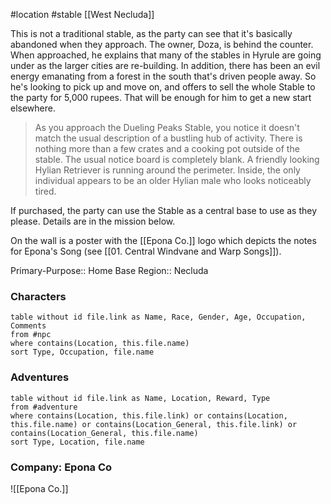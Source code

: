  #location #stable [[West Necluda]]

This is not a traditional stable, as the party can see that it's basically abandoned when they approach. The owner, Doza, is behind the counter. When approached, he explains that many of the stables in Hyrule are going under as the larger cities are re-building. In addition, there has been an evil energy emanating from a forest in the south that's driven people away. So he's looking to pick up and move on, and offers to sell the whole Stable to the party for 5,000 rupees. That will be enough for him to get a new start elsewhere.

>As you approach the Dueling Peaks Stable, you notice it doesn't match the usual description of a bustling hub of activity. There is nothing more than a few crates and a cooking pot outside of the stable. The usual notice board is completely blank. A friendly looking Hylian Retriever is running around the perimeter. Inside, the only individual appears to be an older Hylian male who looks noticeably tired.

If purchased, the party can use the Stable as a central base to use as they please. Details are in the mission below.

On the wall is a poster with the [[Epona Co.]] logo which depicts the notes for Epona's Song (see [[01. Central Windvane and Warp Songs]]).

Primary-Purpose:: Home Base
Region:: Necluda

### Characters
```dataview
table without id file.link as Name, Race, Gender, Age, Occupation, Comments
from #npc
where contains(Location, this.file.name)
sort Type, Occupation, file.name
```

### Adventures
```dataview
table without id file.link as Name, Location, Reward, Type
from #adventure
where contains(Location, this.file.link) or contains(Location, this.file.name) or contains(Location_General, this.file.link) or contains(Location_General, this.file.name)
sort Type, Location, file.name
```

### Company: Epona Co

![[Epona Co.]]
